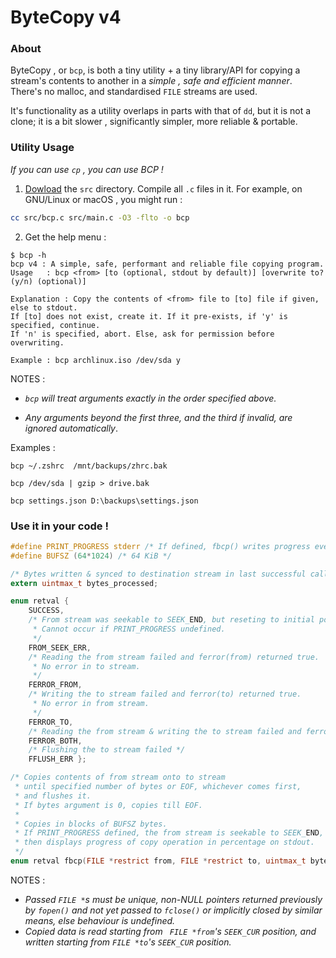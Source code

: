 # ByteCopy v4

### About
ByteCopy , or `bcp`, is both a tiny utility + a tiny library/API for copying a stream's contents to another in a _simple , safe and efficient manner_. There's no malloc, and standardised `FILE` streams are used.
 
It's functionality as a utility overlaps in parts with that of `dd`, but it is not a clone; it is a bit slower , significantly simpler, more reliable & portable.
 
### Utility Usage
_If you can use `cp` , you can use BCP !_
 
1. [Dowload](https://download-directory.github.io/?url=https%3A%2F%2Fgithub.com%2Fa-p-jo%2FByteCopy%2Ftree%2Fmain%2Fsrc) the `src` directory. Compile all `.c` files in it. For example, on GNU/Linux or macOS , you might run :
```sh
cc src/bcp.c src/main.c -O3 -flto -o bcp
```
2. Get the help menu :
```
$ bcp -h
bcp v4 : A simple, safe, performant and reliable file copying program.
Usage   : bcp <from> [to (optional, stdout by default)] [overwrite to? (y/n) (optional)]

Explanation : Copy the contents of <from> file to [to] file if given, else to stdout.
If [to] does not exist, create it. If it pre-exists, if 'y' is specified, continue.
If 'n' is specified, abort. Else, ask for permission before overwriting.

Example : bcp archlinux.iso /dev/sda y
```
NOTES :

- _`bcp` will treat arguments *exactly* in the order specified above._

- _Any arguments beyond the first three, and the third if invalid, are ignored automatically_.
  
Examples :
```
bcp ~/.zshrc  /mnt/backups/zhrc.bak
	
bcp /dev/sda | gzip > drive.bak
	
bcp settings.json D:\backups\settings.json
```

### Use it in your code !
```c
#define PRINT_PROGRESS stderr /* If defined, fbcp() writes progress every 1% to the stream */
#define BUFSZ (64*1024) /* 64 KiB */

/* Bytes written & synced to destination stream in last successful call to fbcp() */ 
extern uintmax_t bytes_processed;

enum retval {
	SUCCESS,
	/* From stream was seekable to SEEK_END, but reseting to initial position failed. 
	 * Cannot occur if PRINT_PROGRESS undefined.
	 */
	FROM_SEEK_ERR,
	/* Reading the from stream failed and ferror(from) returned true. 
	 * No error in to stream.
	 */
	FERROR_FROM,
	/* Writing the to stream failed and ferror(to) returned true. 
	 * No error in from stream.
	 */
	FERROR_TO,
	/* Reading the from stream & writing the to stream failed and ferror() returned true for both */
	FERROR_BOTH,
	/* Flushing the to stream failed */
	FFLUSH_ERR }; 

/* Copies contents of from stream onto to stream 
 * until specified number of bytes or EOF, whichever comes first,
 * and flushes it.
 * If bytes argument is 0, copies till EOF.
 *
 * Copies in blocks of BUFSZ bytes. 
 * If PRINT_PROGRESS defined, the from stream is seekable to SEEK_END, and data to copy is > 100 bytes,
 * then displays progress of copy operation in percentage on stdout.
 */
enum retval fbcp(FILE *restrict from, FILE *restrict to, uintmax_t bytes);
```
NOTES :
- _Passed `FILE *`s must be unique, non-NULL pointers returned previously by `fopen()` and not yet passed to `fclose()` or implicitly closed by similar means, else behaviour is undefined._
- _Copied data is read starting from ` FILE *from`'s `SEEK_CUR` position, and written starting from `FILE *to`'s `SEEK_CUR` position._
